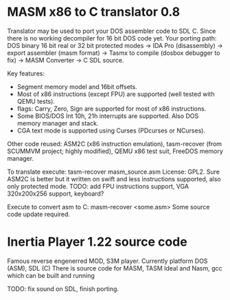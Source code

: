 MASM x86 to C translator 0.8
==============
Translator may be used to port your DOS assembler code to SDL C. Since there is no working decompiler for 16 bit DOS code yet.
Your porting path:
DOS binary 16 bit real or 32 bit protected modes -> IDA Pro (disassembly) -> export assembler (masm format) -> Tasmx to compile (dosbox debugger to fix) -> MASM Converter -> C SDL source.

Key features:
- Segment memory model and 16bit offsets.
- Most of x86 instructions (except FPU) are supported (well tested with QEMU tests).
- flags: Carry, Zero, Sign are supported for most of x86 instructions.
- Some BIOS/DOS Int 10h, 21h interrupts are supported.
  Also DOS memory manager and stack.
- CGA text mode is supported using Curses (PDcurses or NCurses).

Other code reused: ASM2C (x86 instruction emulation), tasm-recover (from SCUMMVM project; highly modified), QEMU x86 test suit, FreeDOS memory manager.

To translate execute: tasm-recover masm_source.asm
License: GPL2.
Sure ASM2C is better but it written on swift and less instructions supported, also only protected mode.
TODO: add FPU instructions support, VGA 320x200x256 support, keyboard?

Execute to convert asm to C:
masm-recover <some.asm>
Some source code update required.

Inertia Player 1.22 source code
=============
Famous reverse engenerred MOD, S3M player.
Currently platform DOS (ASM), SDL (C)
There is source code for MASM, TASM Ideal and Nasm, gcc which can be built and running

TODO: fix sound on SDL, finish porting.
